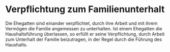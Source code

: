 # Verpflichtung zum Familienunterhalt

Die Ehegatten sind einander verpflichtet, durch ihre Arbeit und mit ihrem Vermögen die Familie angemessen zu unterhalten. Ist einem Ehegatten die Haushaltsführung überlassen, so erfüllt er seine Verpflichtung, durch Arbeit zum Unterhalt der Familie beizutragen, in der Regel durch die Führung des Haushalts.
